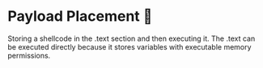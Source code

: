 # Payload Placement 🦀

Storing a shellcode in the .text section and then executing it. The .text can be executed directly because it stores variables with executable memory permissions.
